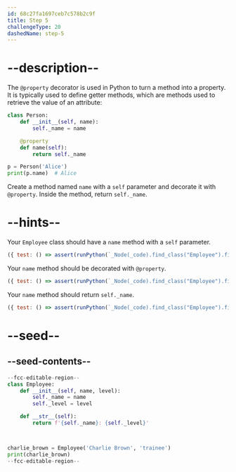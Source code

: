 ```yaml
---
id: 68c27fa1697ceb7c578b2c9f
title: Step 5
challengeType: 20
dashedName: step-5
---
```


# --description--

The `@property` decorator is used in Python to turn a method into a property. It is typically used to define getter methods, which are methods used to retrieve the value of an attribute:

```py
class Person:
    def __init__(self, name):
        self._name = name

    @property
    def name(self):
        return self._name

p = Person('Alice')
print(p.name)  # Alice
```

Create a method named `name` with a `self` parameter and decorate it with `@property`. Inside the method, return `self._name`.

# --hints--

Your `Employee` class should have a `name` method with a `self` parameter.

```js
({ test: () => assert(runPython(`_Node(_code).find_class("Employee").find_function("name").has_args("self")`)) })
```

Your `name` method should be decorated with `@property`.

```js
({ test: () => assert(runPython(`_Node(_code).find_class("Employee").find_function("name").has_decorators("property")`)) })
```

Your `name` method should return `self._name`.

```js
({ test: () => assert(runPython(`_Node(_code).find_class("Employee").find_function("name").has_return("self._name")`)) })
```

# --seed--

## --seed-contents--

```py
--fcc-editable-region--
class Employee:
    def __init__(self, name, level):
        self._name = name
        self._level = level

    def __str__(self):
        return f'{self._name}: {self._level}'



charlie_brown = Employee('Charlie Brown', 'trainee')
print(charlie_brown)
--fcc-editable-region--
```
